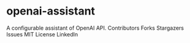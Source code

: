 # openai-assistant
A configurable assistant of OpenAI API.
Contributors Forks Stargazers Issues MIT License LinkedIn
